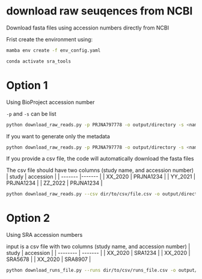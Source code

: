 # download raw seuqences from NCBI
Download fasta files using accession numbers directly from NCBI

Frist create the environment using:
```bash
mamba env create -f env_config.yaml
```

```bash
conda activate sra_tools
```

# Option 1
Using BioProject accession number

`-p` and `-s` can be list
```bash
python download_raw_reads.py -p PRJNA797778 -o output/directory -s <name of the study>
```
If you want to generate only the metadata
```bash
python download_raw_reads.py -p PRJNA797778 -o output/directory -s <name of the study> --runs_only
```

If you provide a csv file, the code will automatically download the fasta files

The csv file should have two columns (study name, and accession number)
| study | accession |
| ------- |------- |
| XX_2020 | PRJNA1234 |
| YY_2021 | PRJNA1234 |
| ZZ_2022 | PRJNA1234 |
```bash
python download_raw_reads.py --csv dir/to/csv/file.csv -o output/directory
```

# Option 2
Using SRA accession numbers

input is a csv file with two columns (study name, and accession number)
| study    | accession |
| -------- | ------- |
| XX_2020  | SRA1234    |
| XX_2020 | SRA5678     |
| XX_2020    | SRA8907    |
```bash
python download_runs_file.py --runs dir/to/csv/runs_file.csv -o output/directory -s XX_2020
```
